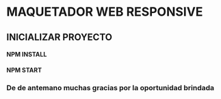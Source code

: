 # **MAQUETADOR WEB  RESPONSIVE**

## **INICIALIZAR PROYECTO**

#### NPM INSTALL
#### NPM START


### De de antemano muchas gracias por la oportunidad brindada 